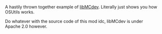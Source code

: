 A hastily thrown together example of [libMCdev](https://github.com/AnOpenSauceDev/libmcdev-fabric).
Literally just shows you how OSUtils works.

Do whatever with the source code of this mod idc, libMCdev is under Apache 2.0 however.
